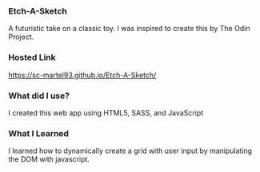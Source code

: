 ### Etch-A-Sketch

A futuristic take on a classic toy. I was inspired to create this by The Odin Project.

### Hosted Link

https://sc-martel93.github.io/Etch-A-Sketch/

### What did I use?

I created this web app using HTML5, SASS, and JavaScript

### What I Learned

I learned how to dynamically create a grid with user input by manipulating the DOM with javascript.
